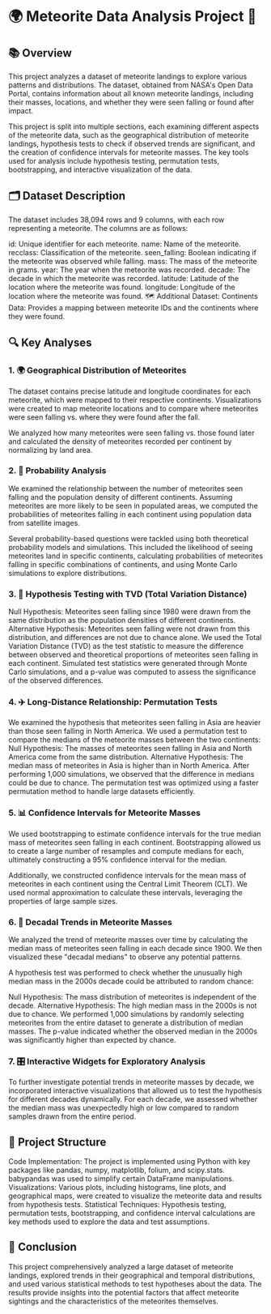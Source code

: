 # 🌍 Meteorite Data Analysis Project 🌠

## 📚 Overview
This project analyzes a dataset of meteorite landings to explore various patterns and distributions. The dataset, obtained from NASA's Open Data Portal, contains information about all known meteorite landings, including their masses, locations, and whether they were seen falling or found after impact.

This project is split into multiple sections, each examining different aspects of the meteorite data, such as the geographical distribution of meteorite landings, hypothesis tests to check if observed trends are significant, and the creation of confidence intervals for meteorite masses. The key tools used for analysis include hypothesis testing, permutation tests, bootstrapping, and interactive visualization of the data.

## 🗂 Dataset Description
The dataset includes 38,094 rows and 9 columns, with each row representing a meteorite. The columns are as follows:

id: Unique identifier for each meteorite.
name: Name of the meteorite.
recclass: Classification of the meteorite.
seen_falling: Boolean indicating if the meteorite was observed while falling.
mass: The mass of the meteorite in grams.
year: The year when the meteorite was recorded.
decade: The decade in which the meteorite was recorded.
latitude: Latitude of the location where the meteorite was found.
longitude: Longitude of the location where the meteorite was found.
🗺 Additional Dataset:
Continents Data: Provides a mapping between meteorite IDs and the continents where they were found.

## 🔍 Key Analyses

### 1. 🌍 Geographical Distribution of Meteorites
The dataset contains precise latitude and longitude coordinates for each meteorite, which were mapped to their respective continents. Visualizations were created to map meteorite locations and to compare where meteorites were seen falling vs. where they were found after the fall.

We analyzed how many meteorites were seen falling vs. those found later and calculated the density of meteorites recorded per continent by normalizing by land area.

### 2. 🎲 Probability Analysis
We examined the relationship between the number of meteorites seen falling and the population density of different continents. Assuming meteorites are more likely to be seen in populated areas, we computed the probabilities of meteorites falling in each continent using population data from satellite images.

Several probability-based questions were tackled using both theoretical probability models and simulations. This included the likelihood of seeing meteorites land in specific continents, calculating probabilities of meteorites falling in specific combinations of continents, and using Monte Carlo simulations to explore distributions.

### 3. 🧪 Hypothesis Testing with TVD (Total Variation Distance)
Null Hypothesis: Meteorites seen falling since 1980 were drawn from the same distribution as the population densities of different continents.
Alternative Hypothesis: Meteorites seen falling were not drawn from this distribution, and differences are not due to chance alone.
We used the Total Variation Distance (TVD) as the test statistic to measure the difference between observed and theoretical proportions of meteorites seen falling in each continent. Simulated test statistics were generated through Monte Carlo simulations, and a p-value was computed to assess the significance of the observed differences.

### 4. ✈️ Long-Distance Relationship: Permutation Tests
We examined the hypothesis that meteorites seen falling in Asia are heavier than those seen falling in North America. We used a permutation test to compare the medians of the meteorite masses between the two continents:
Null Hypothesis: The masses of meteorites seen falling in Asia and North America come from the same distribution.
Alternative Hypothesis: The median mass of meteorites in Asia is higher than in North America.
After performing 1,000 simulations, we observed that the difference in medians could be due to chance. The permutation test was optimized using a faster permutation method to handle large datasets efficiently.

### 5. 📊 Confidence Intervals for Meteorite Masses
We used bootstrapping to estimate confidence intervals for the true median mass of meteorites seen falling in each continent. Bootstrapping allowed us to create a large number of resamples and compute medians for each, ultimately constructing a 95% confidence interval for the median.

Additionally, we constructed confidence intervals for the mean mass of meteorites in each continent using the Central Limit Theorem (CLT). We used normal approximation to calculate these intervals, leveraging the properties of large sample sizes.

### 6. 📅 Decadal Trends in Meteorite Masses
We analyzed the trend of meteorite masses over time by calculating the median mass of meteorites seen falling in each decade since 1900. We then visualized these "decadal medians" to observe any potential patterns.

A hypothesis test was performed to check whether the unusually high median mass in the 2000s decade could be attributed to random chance:

Null Hypothesis: The mass distribution of meteorites is independent of the decade.
Alternative Hypothesis: The high median mass in the 2000s is not due to chance.
We performed 1,000 simulations by randomly selecting meteorites from the entire dataset to generate a distribution of median masses. The p-value indicated whether the observed median in the 2000s was significantly higher than expected by chance.

### 7. 🎛 Interactive Widgets for Exploratory Analysis
To further investigate potential trends in meteorite masses by decade, we incorporated interactive visualizations that allowed us to test the hypothesis for different decades dynamically.
For each decade, we assessed whether the median mass was unexpectedly high or low compared to random samples drawn from the entire period.

## 📂 Project Structure
Code Implementation: The project is implemented using Python with key packages like pandas, numpy, matplotlib, folium, and scipy.stats. babypandas was used to simplify certain DataFrame manipulations.
Visualizations: Various plots, including histograms, line plots, and geographical maps, were created to visualize the meteorite data and results from hypothesis tests.
Statistical Techniques: Hypothesis testing, permutation tests, bootstrapping, and confidence interval calculations are key methods used to explore the data and test assumptions.

## 🎯 Conclusion
This project comprehensively analyzed a large dataset of meteorite landings, explored trends in their geographical and temporal distributions, and used various statistical methods to test hypotheses about the data. The results provide insights into the potential factors that affect meteorite sightings and the characteristics of the meteorites themselves.
